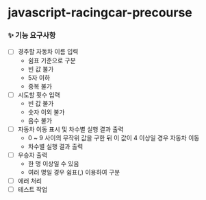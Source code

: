 # javascript-racingcar-precourse

### ✨ 기능 요구사항

- [ ] 경주할 자동차 이름 입력
  - 쉼표 기준으로 구분
  - 빈 값 불가
  - 5자 이하
  - 중복 불가
- [ ] 시도할 횟수 입력
  - 빈 값 불가
  - 숫자 이외 불가
  - 음수 불가
- [ ] 자동차 이동 표시 및 차수별 실행 결과 출력
  - 0 ~ 9 사이의 무작위 값을 구한 뒤 이 값이 4 이상일 경우 자동차 이동
  - 차수별 실행 결과 출력
- [ ] 우승자 출력
  - 한 명 이상일 수 있음
  - 여러 명일 경우 쉼표(,) 이용하여 구분
- [ ] 에러 처리
- [ ] 테스트 작업
